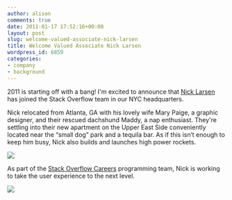 ```yaml
---
author: alison
comments: true
date: 2011-01-17 17:52:16+00:00
layout: post
slug: welcome-valued-associate-nick-larsen
title: Welcome Valued Associate Nick Larsen
wordpress_id: 6859
categories:
- company
- background
---
```


2011 is starting off with a bang! I'm excited to announce that [Nick Larsen](http://stackoverflow.com/users/178082/nicklarsen) has joined the Stack Overflow team in our NYC headquarters.

Nick relocated from Atlanta, GA with his lovely wife Mary Paige, a graphic designer, and their rescued dachshund Maddy, a nap enthusiast. They're settling into their new apartment on the Upper East Side conveniently located near the “small dog” park and a tequila bar. As if this isn’t enough to keep him busy, Nick also builds and launches high power rockets.

[![](/blog/images/2011-01-17-welcome-valued-associate-nick-larsen/perspective-150x150.jpg)](/blog/images/2011-01-17-welcome-valued-associate-nick-larsen/perspective.jpg)

As part of the [Stack Overflow Careers](http://careers.stackoverflow.com/) programming team, Nick is working to take the user experience to the next level.

[![](/blog/images/2011-01-17-welcome-valued-associate-nick-larsen/heritage-150x150.jpg)](/blog/images/2011-01-17-welcome-valued-associate-nick-larsen/heritage.jpg)
